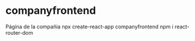 # companyfrontend

Página de la compañia
npx create-react-app companyfrontend
npm i react-router-dom
